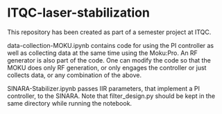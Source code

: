 # ITQC-laser-stabilization

This repository has been created as part of a semester project at ITQC.

data-collection-MOKU.ipynb contains code for using the PI controller as well as collecting data at the same time using the Moku:Pro. An RF generator is also part of the code. One can modify the code so that the MOKU does only RF generation, or only engages the controller or just collects data, or any combination of the above.

SINARA-Stabilizer.ipynb passes IIR parameters, that implement a PI controller, to the SINARA. Note that filter_design.py should be kept in the same directory while running the notebook.

